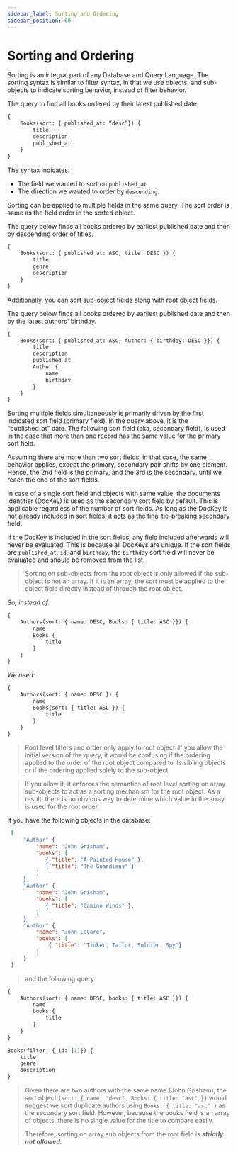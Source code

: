 ```yaml
---
sidebar_label: Sorting and Ordering
sidebar_position: 60
---
```

# Sorting and Ordering

Sorting is an integral part of any Database and Query Language. The sorting syntax is similar to filter syntax, in that we use objects, and sub-objects to indicate sorting behavior, instead of filter behavior.

The query to find all books ordered by their latest published date:
```graphql
{
    Books(sort: { published_at: “desc”}) {
        title
        description
        published_at
    }
}
```
The syntax indicates:
- The field we wanted to sort on `published_at`
- The direction we wanted to order by `descending`.

Sorting can be applied to multiple fields in the same query. The sort order is same as the field order in the sorted object.

The query below finds all books ordered by earliest published date and then by descending order of titles.
```graphql
{
    Books(sort: { published_at: ASC, title: DESC }) {
        title
        genre
        description
    }
}
```

Additionally, you can sort sub-object fields along with root object fields.

The query below finds all books ordered by earliest published date and then by the latest authors' birthday.
```graphql
{
    Books(sort: { published_at: ASC, Author: { birthday: DESC }}) {
        title
        description
        published_at
        Author {
            name
            birthday
        }
    }
}
```

Sorting multiple fields simultaneously is primarily driven by the first indicated sort field (primary field). In the query above, it is the “published_at” date. The following sort field (aka, secondary field), is used in the case that more than one record has the same value for the primary sort field. 

Assuming there are more than two sort fields, in that case, the same behavior applies, except the primary, secondary pair shifts by one element. Hence, the 2nd field is the primary, and the 3rd is the secondary, until we reach the end of the sort fields.

In case of a single sort field and objects with same value, the documents identifier (DocKey) is used as the secondary sort field by default. This is applicable regardless of the number of sort fields. As long as the DocKey is not already included in sort fields, it acts as the final tie-breaking secondary field.

If the DocKey is included in the sort fields, any field included afterwards will never be evaluated. This is because all DocKeys are unique. If the sort fields are `published_at`, `id`, and `birthday`, the `birthday` sort field will never be evaluated and should be removed from the list.

> Sorting on sub-objects from the root object is only allowed if the sub-object is not an array. If it is an array, the sort must be applied to the object field directly instead of through the root object.

*So, instead of:*
```graphql
{
    Authors(sort: { name: DESC, Books: { title: ASC }}) {
        name
        Books {
            title
        }
    }
}
```
*We need:*
```graphql
{
    Authors(sort: { name: DESC }) {
        name
        Books(sort: { title: ASC }) {
            title
        }
    }
}
```

>Root level filters and order only apply to root object. If you allow the initial version of the query, it would be confusing if the ordering applied to the order of the root object compared to its sibling objects or if the ordering applied solely to the sub-object. 

>If you allow it, it enforces the semantics of root level sorting on array sub-objects to act as a sorting mechanism for the root object. As a result, there is no obvious way to determine which value in the array is used for the root order.

If you have the following objects in the database:
```json
 [
     "Author" {
         "name": "John Grisham",
         "books": [
            { "title": "A Painted House" },
            { "title": "The Guardians" }
         ]
     },
     "Author" {
         "name": "John Grisham",
         "books": [
            { "title": "Camino Winds" },
         ]
     },
     "Author" {
         "name": "John LeCare",
         "books": [
             { "title": "Tinker, Tailor, Soldier, Spy"}
         ]
     }
 ]
```
> and the following query
```graphql
{
    Authors(sort: { name: DESC, books: { title: ASC }}) {
        name
        books {
            title
        }
    }
}
```

```graphql
Books(filter: {_id: [1]}) {
    title 
    genre
    description
}
```

> Given there are two authors with the same name (John Grisham), the sort object `(sort: { name: "desc", Books: { title: "asc" }}` would suggest we sort duplicate authors using `Books: { title: "asc" }` as the secondary sort field. However, because the books field is an array of objects, there is no single value for the title to compare easily.
>
> Therefore, sorting on array sub objects from the root field is ***strictly not allowed***.
